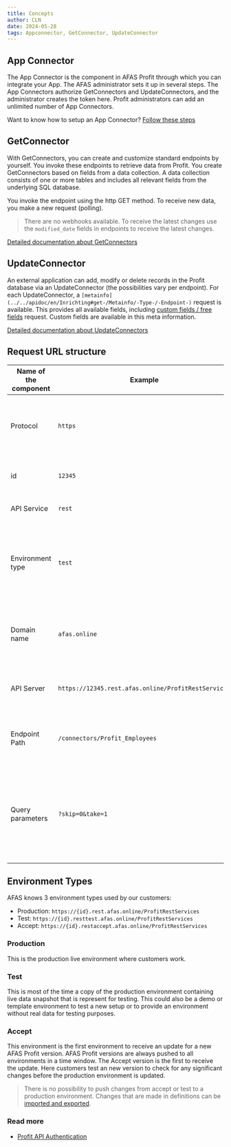```yaml
---
title: Concepts
author: CLN
date: 2024-05-28
tags: Appconnector, GetConnector, UpdateConnector
---
```

## App Connector

The App Connector is the component in AFAS Profit through which you can integrate your App. The AFAS administrator sets it up in several steps. The App Connectors authorize GetConnectors and UpdateConnectors, and the administrator creates the token here. Profit administrators can add an unlimited number of App Connectors.

Want to know how to setup an App Connector? [Follow these steps](https://help.afas.nl/help/NL/SE/120718.htm)

## GetConnector

With GetConnectors, you can create and customize standard endpoints by yourself. You invoke these endpoints to retrieve data from Profit. You create GetConnectors based on fields from a data collection. A data collection consists of one or more tables and includes all relevant fields from the underlying SQL database.

You invoke the endpoint using the http GET method. To receive new data, you make a new request (polling).

>There are no webhooks available. To receive the latest changes use the `modified_date` fields in endpoints to receive the latest changes.

[Detailed documentation about GetConnectors](https://help.afas.nl/help/NL/SE/App_Cnnctr_Get.htm)

## UpdateConnector

An external application can add, modify or delete records in the Profit database via an UpdateConnector (the possibilities vary per endpoint). For each UpdateConnector, a `[metainfo](../../apidoc/en/Inrichting#get-/Metainfo/-Type-/-Endpoint-)` request is available. This provides all available fields, including [custom fields / free fields](./custom-fields) request. Custom fields are available in this meta information.

[Detailed documentation about UpdateConnectors](https://help.afas.nl/help/NL/SE/App_Cnr_Rest_Update.htm)

## Request URL structure

Name of the component | Example                                              | Description                                                                                                            |
----------------------|------------------------------------------------------|------------------------------------------------------------------------------------------------------------------------|
Protocol              | `https`                                              | Specifies the protocol or schema used to communicate with the server.                                                  |
id                    | `12345`                                              | Specifies the AFAS domain of the customer.                                                                              |
API Service           | `rest`                                               | Specifies the web service being used.                                                                                  |
Environment type      | `test`                                               | Specifies the environment type being used. This can be empty [] for `Production`, `Test`, and `Accept`.                |
Domain name           | `afas.online`                                        | Identifies the server or system on which the API or service is hosted.                                                 |
API Server            | `https://12345.rest.afas.online/ProfitRestServices`  | Identifies the server on which the request is executed.                                                                |
Endpoint Path         | `/connectors/Profit_Employees`                       | Indicates the specific resource or operation to access on the server.                                                  |
Query parameters      | `?skip=0&take=1`                                     | A series of key-value pairs following a question mark (?) to provide additional information with the request.          |

## Environment Types

AFAS knows 3 environment types used by our customers:

- Production: `https://{id}.rest.afas.online/ProfitRestServices`
- Test:  `https://{id}.resttest.afas.online/ProfitRestServices`
- Accept: `https://{id}.restaccept.afas.online/ProfitRestServices`

### Production

This is the production live environment where customers work.

### Test

This is most of the time a copy of the production environment containing live data snapshot that is represent for testing. This could also be a demo or template environment to test a new setup or to provide an environment without real data for testing purposes.

### Accept

This environment is the first environment to receive an update for a new AFAS Profit version. AFAS Profit versions are always pushed to all environments in a time window. The Accept version is the first to receive the update. Here customers test an new version to check for any significant changes before the production environment is updated.

> There is no possibility to push changes from accept or test to a production environment. Changes that are made in definitions can be [imported and exported](https://help.afas.nl/help/EN/SE/App_Cnnctr_ImpExp.htm).

### Read more

- [Profit API Authentication](./authentication)
